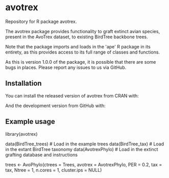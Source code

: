# avotrex
Repository for R package avotrex.  

The avotrex package provides functionality to graft extinct avian species, present in the AvoTrex dataset, to existing BirdTree backbone trees. 

Note that the package imports and loads in the 'ape' R package in its entirety,
as this provides access to its full range of classes and functions.

As this is version 1.0.0 of the package, it is possible that there are some bugs in places. Please report any issues to us via GitHub.

## Installation

You can install the released version of avotrex from CRAN with:



And the development version from GitHub with:

## Example usage

library(avotrex)

data(BirdTree_trees) # Load in the example trees 
data(BirdTree_tax)   # Load in the extant BirdTree taxonomy 
data(AvotrexPhylo)   # Load in the extinct grafting database and instructions

trees <- AvoPhylo(ctrees = Trees, 
avotrex = AvotrexPhylo, PER = 0.2, tax = tax, 
Ntree = 1, n.cores = 1, cluster.ips = NULL)